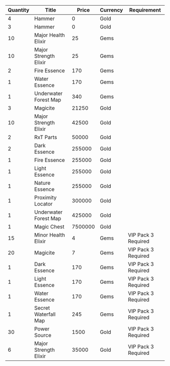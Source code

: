 | Quantity | Title | Price | Currency |  Requirement |
| -------- | ----- | ----- | -------- |  ----------- |
| 4 | Hammer | 0 | Gold |  |
| 3 | Hammer | 0 | Gold |  |
| 10 | Major Health Elixir | 25 | Gems |  |
| 10 | Major Strength Elixir | 25 | Gems |  |
| 2 | Fire Essence | 170 | Gems |  |
| 1 | Water Essence | 170 | Gems |  |
| 1 | Underwater Forest Map | 340 | Gems |  |
| 3 | Magicite | 21250 | Gold |  |
| 10 | Major Strength Elixir | 42500 | Gold |  |
| 2 | RxT Parts | 50000 | Gold |  |
| 2 | Dark Essence | 255000 | Gold |  |
| 1 | Fire Essence | 255000 | Gold |  |
| 1 | Light Essence | 255000 | Gold |  |
| 1 | Nature Essence | 255000 | Gold |  |
| 1 | Proximity Locator | 300000 | Gold |  |
| 1 | Underwater Forest Map | 425000 | Gold |  |
| 1 | Magic Chest | 7500000 | Gold |  |
| 15 | Minor Health Elixir | 4 | Gems | VIP Pack 3 Required |
| 20 | Magicite | 7 | Gems | VIP Pack 3 Required |
| 1 | Dark Essence | 170 | Gems | VIP Pack 3 Required |
| 1 | Light Essence | 170 | Gems | VIP Pack 3 Required |
| 1 | Water Essence | 170 | Gems | VIP Pack 3 Required |
| 1 | Secret Waterfall Map | 245 | Gems | VIP Pack 3 Required |
| 30 | Power Source | 1500 | Gold | VIP Pack 3 Required |
| 6 | Major Strength Elixir | 35000 | Gold | VIP Pack 3 Required |
